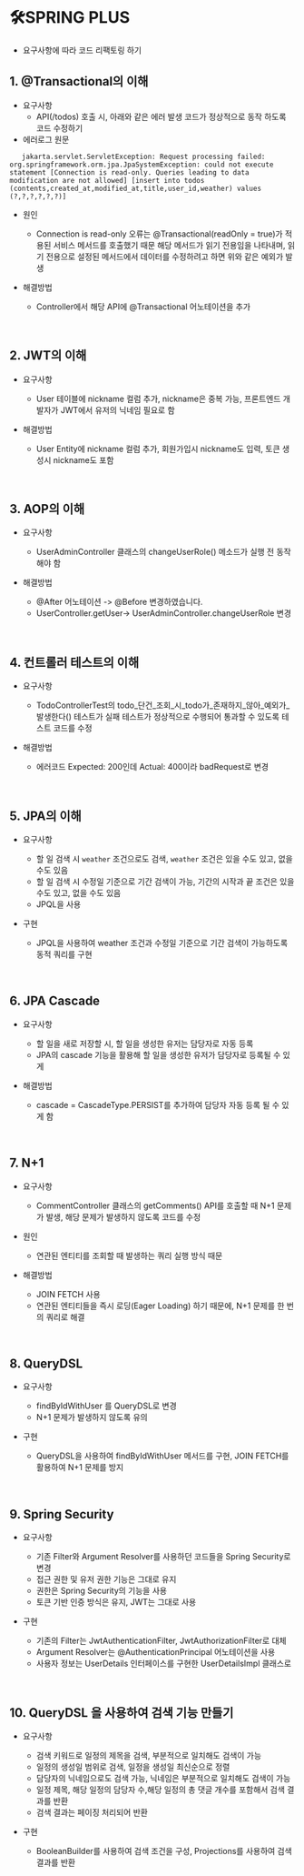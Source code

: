 # 🛠️SPRING PLUS
- 요구사항에 따라 코드 리팩토링 하기

## 1. @Transactional의 이해
- 요구사항
  -  API(/todos) 호출 시, 아래와 같은 에러 발생 코드가 정상적으로 동작 하도록 코드 수정하기
- 에러로그 원문
```
   jakarta.servlet.ServletException: Request processing failed: org.springframework.orm.jpa.JpaSystemException: could not execute statement [Connection is read-only. Queries leading to data modification are not allowed] [insert into todos (contents,created_at,modified_at,title,user_id,weather) values (?,?,?,?,?,?)]
```
- 원인
  - Connection is read-only 오류는 @Transactional(readOnly = true)가 적용된 서비스 메서드를 호출했기 때문
  해당 메서드가 읽기 전용임을 나타내며, 읽기 전용으로 설정된 메서드에서 데이터를 수정하려고 하면 위와 같은 예외가 발생

- 해결방법
   - Controller에서 해당 API에 @Transactional 어노테이션을 추가

<br>

## 2. JWT의 이해

- 요구사항  
   - User 테이블에 nickname 컬럼 추가, nickname은 중복 가능, 프론트엔드 개발자가 JWT에서 유저의 닉네임 필요로 함

- 해결방법 
   - User Entity에 nickname 컬럼 추가, 회원가입시 nickname도 입력, 토큰 생성시 nickname도 포함

<br>

## 3. AOP의 이해
- 요구사항
  - UserAdminController 클래스의 changeUserRole() 메소드가 실행 전 동작해야 함

- 해결방법
   - @After 어노테이션 -> @Before 변경하였습니다.
   - UserController.getUser-> UserAdminController.changeUserRole  변경

<br>

## 4. 컨트롤러 테스트의 이해
- 요구사항
  - TodoControllerTest의 todo_단건_조회_시_todo가_존재하지_않아_예외가_발생한다() 테스트가 실패
  테스트가 정상적으로 수행되어 통과할 수 있도록 테스트 코드를 수정

- 해결방법
  - 에러코드 Expected: 200인데 Actual: 400이라 badRequest로 변경

<br>

## 5.  JPA의 이해
- 요구사항
  - 할 일 검색 시 `weather` 조건으로도 검색, `weather` 조건은 있을 수도 있고, 없을 수도 있음
  - 할 일 검색 시 수정일 기준으로 기간 검색이 가능, 기간의 시작과 끝 조건은 있을 수도 있고, 없을 수도 있음
   - JPQL을 사용

- 구현 
  - JPQL을 사용하여 weather 조건과 수정일 기준으로 기간 검색이 가능하도록 동적 쿼리를 구현
<br>

## 6.  JPA Cascade
- 요구사항
   - 할 일을 새로 저장할 시, 할 일을 생성한 유저는 담당자로 자동 등록
   - JPA의 cascade 기능을 활용해 할 일을 생성한 유저가 담당자로 등록될 수 있게

- 해결방법
   - cascade = CascadeType.PERSIST를 추가하여 담당자 자동 등록 될 수 있게 함

<br>

## 7.  N+1
- 요구사항
   - CommentController 클래스의 getComments() API를 호출할 때 N+1 문제가 발생, 해당 문제가 발생하지 않도록 코드를 수정

- 원인
   -  연관된 엔티티를 조회할 때 발생하는 쿼리 실행 방식 때문

- 해결방법
   - JOIN FETCH 사용 
   - 연관된 엔티티들을 즉시 로딩(Eager Loading) 하기 때문에, N+1 문제를 한 번의 쿼리로 해결

<br>

## 8.  QueryDSL
- 요구사항
   -  findByIdWithUser 를 QueryDSL로 변경
   - N+1 문제가 발생하지 않도록 유의

- 구현
   - QueryDSL을 사용하여 findByIdWithUser 메서드를 구현, JOIN FETCH를 활용하여 N+1 문제를 방지

<br>

## 9.  Spring Security
- 요구사항
   -  기존 Filter와 Argument Resolver를 사용하던 코드들을 Spring Security로 변경
   -  접근 권한 및 유저 권한 기능은 그대로 유지
    - 권한은 Spring Security의 기능을 사용
    - 토큰 기반 인증 방식은 유지, JWT는 그대로 사용

- 구현
   - 기존의 Filter는 JwtAuthenticationFilter, JwtAuthorizationFilter로 대체
   - Argument Resolver는 @AuthenticationPrincipal 어노테이션을 사용
   - 사용자 정보는 UserDetails 인터페이스를 구현한 UserDetailsImpl 클래스로
<br>

## 10.  QueryDSL 을 사용하여 검색 기능 만들기

- 요구사항
    - 검색 키워드로 일정의 제목을 검색, 부분적으로 일치해도 검색이 가능
    - 일정의 생성일 범위로 검색, 일정을 생성일 최신순으로 정렬
    - 담당자의 닉네임으로도 검색 가능, 닉네임은 부분적으로 일치해도 검색이 가능
    - 일정 제목, 해당 일정의 담당자 수,해당 일정의 총 댓글 개수를 포함해서 검색 결과를 반환
    - 검색 결과는 페이징 처리되어 반환

- 구현
  - BooleanBuilder를 사용하여 검색 조건을 구성, Projections를 사용하여 검색 결과를 반환
